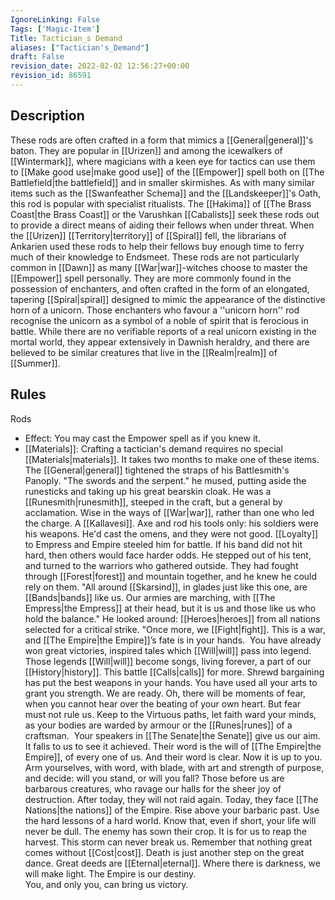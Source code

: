 ```yaml
---
IgnoreLinking: False
Tags: ['Magic-Item']
Title: Tactician_s Demand
aliases: ["Tactician's_Demand"]
draft: False
revision_date: 2022-02-02 12:56:27+00:00
revision_id: 86591
---
```


## Description
These rods are often crafted in a form that mimics a [[General|general]]'s baton. They are popular in [[Urizen]] and among the icewalkers of [[Wintermark]], where magicians with a keen eye for tactics can use them to [[Make good use|make good use]] of the [[Empower]] spell both on [[The Battlefield|the battlefield]] and in smaller skirmishes.
As with many similar items such as the [[Swanfeather Schema]] and the [[Landskeeper]]'s Oath, this rod is popular with specialist ritualists. The [[Hakima]] of [[The Brass Coast|the Brass Coast]] or the Varushkan [[Cabalists]] seek these rods out to provide a direct means of aiding their fellows when under threat. When the [[Urizen]] [[Territory|territory]] of [[Spiral]] fell, the librarians of Ankarien used these rods to help their fellows buy enough time to ferry much of their knowledge to Endsmeet.
These rods are not particularly common in [[Dawn]] as many [[War|war]]-witches choose to master the [[Empower]] spell personally. They are more commonly found in the possession of enchanters, and often crafted in the form of an elongated, tapering [[Spiral|spiral]] designed to mimic the appearance of the distinctive horn of a unicorn. Those enchanters who favour a ''unicorn horn'' rod recognise the unicorn as a symbol of a noble of spirit that is ferocious in battle. While there are no verifiable reports of a real unicorn existing in the mortal world, they appear extensively in Dawnish heraldry, and there are believed to be similar creatures that live in the [[Realm|realm]] of [[Summer]].
## Rules
Rods
* Effect: You may cast the Empower spell as if you knew it.
* [[Materials]]: Crafting a tactician's demand requires no special [[Materials|materials]]. It takes two months to make one of these items.
The [[General|general]] tightened the straps of his Battlesmith's Panoply. 
"The swords and the serpent." he mused, putting aside the runesticks and taking up his great bearskin cloak. He was a [[Runesmith|runesmith]], steeped in the craft, but a general by acclamation. Wise in the ways of [[War|war]], rather than one who led the charge. A [[Kallavesi]]. Axe and rod his tools only: his soldiers were his weapons.
He'd cast the omens, and they were not good. [[Loyalty]] to Empress and Empire steeled him for battle. If his band did not hit hard, then others would face harder odds.
He stepped out of his tent, and turned to the warriors who gathered outside. They had fought through [[Forest|forest]] and mountain together, and he knew he could rely on them.
"All around [[Skarsind]], in glades just like this one, are [[Bands|bands]] like us. Our armies are marching, with [[The Empress|the Empress]] at their head, but it is us and those like us who hold the balance." 
He looked around: [[Heroes|heroes]] from all nations selected for a critical strike. 
"Once more, we [[Fight|fight]]. This is a war, and [[The Empire|the Empire]]’s fate is in your hands.  You have already won great victories, inspired tales which [[Will|will]] pass into legend. Those legends [[Will|will]] become songs, living forever, a part of our [[History|history]].
This battle [[Calls|calls]] for more. Shrewd bargaining has put the best weapons in your hands. You have used all your arts to grant you strength. We are ready.
Oh, there will be moments of fear, when you cannot hear over the beating of your own heart.  But fear must not rule us. Keep to the Virtuous paths, let faith ward your minds, as your bodies are warded by armour or the [[Runes|runes]] of a craftsman. 
Your speakers in [[The Senate|the Senate]] give us our aim. It falls to us to see it achieved. Their word is the will of [[The Empire|the Empire]], of every one of us. And their word is clear.
Now it is up to you. Arm yourselves, with word, with blade, with art and strength of purpose, and decide: will you stand, or will you fall? 
Those before us are barbarous creatures, who ravage our halls for the sheer joy of destruction. After today, they will not raid again. Today, they face [[The Nations|the nations]] of the Empire.
Rise above your barbaric past.
Use the hard lessons of a hard world.
Know that, even if short, your life will never be dull.
The enemy has sown their crop. It is for us to reap the harvest.
This storm can never break us.
Remember that nothing great comes without [[Cost|cost]].
Death is just another step on the great dance.
Great deeds are [[Eternal|eternal]]. 
Where there is darkness, we will make light.
The Empire is our destiny.  
You, and only you, can bring us victory.